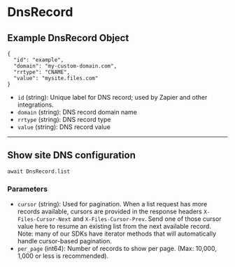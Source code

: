 # DnsRecord

## Example DnsRecord Object

```
{
  "id": "example",
  "domain": "my-custom-domain.com",
  "rrtype": "CNAME",
  "value": "mysite.files.com"
}
```

* `id` (string): Unique label for DNS record; used by Zapier and other integrations.
* `domain` (string): DNS record domain name
* `rrtype` (string): DNS record type
* `value` (string): DNS record value

---

## Show site DNS configuration

```
await DnsRecord.list
```


### Parameters

* `cursor` (string): Used for pagination.  When a list request has more records available, cursors are provided in the response headers `X-Files-Cursor-Next` and `X-Files-Cursor-Prev`.  Send one of those cursor value here to resume an existing list from the next available record.  Note: many of our SDKs have iterator methods that will automatically handle cursor-based pagination.
* `per_page` (int64): Number of records to show per page.  (Max: 10,000, 1,000 or less is recommended).
